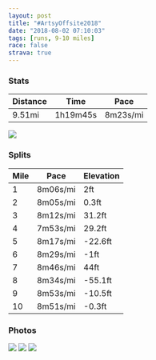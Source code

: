 ```yaml
---
layout: post
title: "#ArtsyOffsite2018"
date: "2018-08-02 07:10:03"
tags: [runs, 9-10 miles]
race: false
strava: true
---
```


### Stats

| Distance | Time | Pace |
|----------|------|------|
|9.51mi|1h19m45s|8m23s/mi|

<img src='https://maps.googleapis.com/maps/api/staticmap?maptype=roadmap&path=enc:ezrwFroqbMehAgs@iOuM_OeHeJ_K{P}H_LuLiSaK{HnNkAvHgDhDCxC_Cu@s@|@p@tAsDuAcN~BuH{BaOaSqRgBkBuGeQiE_EuFwJ{FeBuQw\{UaKkAkHpA_NyLiLy@kEwGmBrAxA`Gu@hBeKyFsDt@gDbIc@zF`DpDnDqFvIo@|EdJzDhCdCxI|KnHfExGlE_@tIdQlErBdLg@xDtBfEhHjIt@vRbYlPdBpGxJxJjCbKlOrG\dGiOm@_CoJoGkBwIzN_@dDkC&key=AIzaSyC1MId7bFpkLXNAaYhBSTb8jLyiSqzbDtM&size=800x800&markers=color:yellow|label:S|40.73395,-73.98666&markers=color:green|label:F|40.766359999999985,-73.97250000000003'>

### Splits

| Mile | Pace | Elevation |
|------|------|-----------|
|1|8m06s/mi|2ft|
|2|8m05s/mi|0.3ft|
|3|8m12s/mi|31.2ft|
|4|7m53s/mi|29.2ft|
|5|8m17s/mi|-22.6ft|
|6|8m29s/mi|-1ft|
|7|8m46s/mi|44ft|
|8|8m34s/mi|-55.1ft|
|9|8m53s/mi|-10.5ft|
|10|8m51s/mi|-0.3ft|

### Photos
<img src='https://dgtzuqphqg23d.cloudfront.net/xGjBI7lyGhtamIA8_WBo44l5OOxyEUKeqQ69GeQ_KqI-576x768.jpg'>

<img src='https://dgtzuqphqg23d.cloudfront.net/EDos0ovSGvs7dpP-jaAnhjXnvpQjjL24bURJI8Yjjy4-768x638.jpg'>

<img src='https://dgtzuqphqg23d.cloudfront.net/gXj8ep8Ttm14VFz4oCAp5Wuq-LXLlFvms_pQBXCTFZU-648x768.jpg'>
